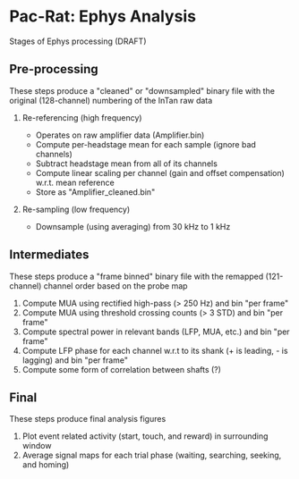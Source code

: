# Pac-Rat: Ephys Analysis

Stages of Ephys processing (DRAFT)

## Pre-processing

These steps produce a "cleaned" or "downsampled" binary file with the original (128-channel) numbering of the InTan raw data

1. Re-referencing (high frequency)
    * Operates on raw amplifier data (Amplifier.bin)
    * Compute per-headstage mean for each sample (ignore bad channels)
    * Subtract headstage mean from all of its channels
    * Compute linear scaling per channel (gain and offset compensation) w.r.t. mean reference
    * Store as "Amplifier_cleaned.bin"

2. Re-sampling (low frequency)
    * Downsample (using averaging) from 30 kHz to 1 kHz

## Intermediates

These steps produce a "frame binned" binary file with the remapped (121-channel) channel order based on the probe map

1. Compute MUA using rectified high-pass (> 250 Hz) and bin "per frame"
2. Compute MUA using threshold crossing counts (> 3 STD) and bin "per frame"
3. Compute spectral power in relevant bands (LFP, MUA, etc.) and bin "per frame"
4. Compute LFP phase for each channel w.r.t to its shank (+ is leading, - is lagging) and bin "per frame"
5. Compute some form of correlation between shafts (?)

## Final

These steps produce final analysis figures

1. Plot event related activity (start, touch, and reward) in surrounding window
2. Average signal maps for each trial phase (waiting, searching, seeking, and homing)

